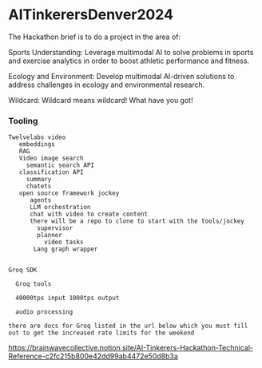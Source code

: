 # AITinkerersDenver2024

The Hackathon brief is to do a project in the area of:

Sports Understanding: Leverage multimodal AI to solve problems in sports and exercise analytics in order to boost athletic performance and fitness.

Ecology and Environment: Develop multimodal AI-driven solutions to address challenges in ecology and environmental research.

Wildcard: Wildcard means wildcard! What have you got!

### Tooling

```
Twelvelabs video
   embeddings 
   RAG
   Video image search
     semantic search API
   classification API
     summary
     chatets
   open source framework jockey 
      agents 
      LLM orchestration 
      chat with video to create content 
      there will be a repo to clone to start with the tools/jockey 
        supervisor 
        planner
          video tasks
       Lang graph wrapper


Groq SDK

  Groq tools

  40000tps input 1000tps output 

  audio processing 

there are docs for Groq listed in the url below which you must fill out to get the increased rate limits for the weekend 

````
https://brainwavecollective.notion.site/AI-Tinkerers-Hackathon-Technical-Reference-c2fc215b800e42dd99ab4472e50d8b3a